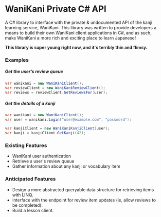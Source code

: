 # WaniKani Private C# API
A C# library to interface with the private &amp; undocumented API of the kanji learning service, WaniKani.
This library was written to provide developers a means to build their own WaniKani client applications in C#, and as such, make WaniKani
a more rich and exciting place to learn Japanese!

**This library is super young right now, and it's terribly thin and flimsy.**

### Examples
##### Get the user's review queue
```csharp
var wanikani = new WaniKaniClient();
var reviewClient = new WaniKaniReviewClient();
var reviews = reviewClient.GetReviewsFor(user);
```
##### Get the details of a kanji
```csharp
var wanikani = new WaniKaniClient();
var user = wanikani.Login("user@example.com", "password");

var kanjiClient = new WaniKaniKanjiClient(user);
var kanji = kanjiClient.GetKanji(42);
```

### Existing Features
* WaniKani user authentication
* Retrieve a user's review queue
* Gather information about any kanji or vocabulary item

### Anticipated Features
* Design a more abstracted queryable data structure for retrieving items with LINQ.
* Interface with the endpoint for review item updates (ie, allow reviews to be completed).
* Build a lesson client.
